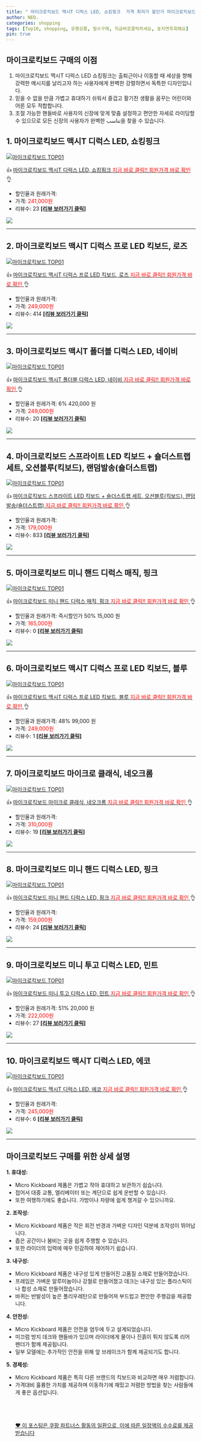 ```yaml
---
title: " 마이크로킥보드 맥시T 디럭스 LED, 쇼킹핑크  가격 최저가 할인가 마이크로킥보드 최저가 추천 제품 비교"
author: NEO.
categories: shopping
tags: [Top10, shopping, 유행상품, 필수구매, 지금바로클릭하세요, 놓치면후회해요]
pin: true
---
```

## 마이크로킥보드 구매의 이점
1. 마이크로킥보드 맥시T 디럭스 LED 쇼킹핑크는 출퇴근이나 이동할 때 세상을 향해 강력한 메시지를 날리고자 하는 사용자에게 완벽한 강렬하면서 독특한 디자인입니다.
2. 믿을 수 없을 만큼 가볍고 휴대하기 쉬워서 즐겁고 활기찬 생활을 꿈꾸는 어린이와 어른 모두 적합합니다.
3. 조절 가능한 핸들바로 사용자의 신장에 맞게 맞춤 설정하고 편안한 자세로 라이딩할 수 있으므로 모든 신장의 사용자가 완벽한 تناسب을 찾을 수 있습니다.

   

## 1.  마이크로킥보드 맥시T 디럭스 LED, 쇼킹핑크 

[![마이크로킥보드 TOP01](https://thumbnail9.coupangcdn.com/thumbnails/remote/490x490ex/image/retail/images/2023/05/22/10/7/e1580683-3685-42d0-b143-0dc62b81491c.jpg)](https://link.coupang.com/re/AFFSDP?lptag=AF3617701&subid=GithubCoopas&pageKey=4868393687&traceid=V0-153&itemId=18912635604&vendorItemId=86039976541)


👍 [ 마이크로킥보드 맥시T 디럭스 LED, 쇼킹핑크  <font color=red> 지금 바로 클릭!! 회원가격 바로 확인 </font> ](https://link.coupang.com/re/AFFSDP?lptag=AF3617701&subid=GithubCoopas&pageKey=4868393687&traceid=V0-153&itemId=18912635604&vendorItemId=86039976541) 👌 


- 할인율과 원래가격: 
- 가격: <span style='color:red'>241,000원</span>
- 리뷰수: 23  [**[리뷰 보러가기 클릭]**](https://link.coupang.com/re/AFFSDP?lptag=AF3617701&subid=GithubCoopas&pageKey=4868393687&traceid=V0-153&itemId=18912635604&vendorItemId=86039976541)

[![](/discount_price.png)](https://link.coupang.com/re/AFFSDP?lptag=AF3617701&subid=GithubCoopas&pageKey=4868393687&traceid=V0-153&itemId=18912635604&vendorItemId=86039976541)

---


   

## 2.  마이크로킥보드 맥시T 디럭스 프로 LED 킥보드, 로즈 

[![마이크로킥보드 TOP01](https://thumbnail7.coupangcdn.com/thumbnails/remote/490x490ex/image/retail/images/2023/05/22/10/4/abfdf487-07a6-472f-b154-95c0a9b58dbb.jpg)](https://link.coupang.com/re/AFFSDP?lptag=AF3617701&subid=GithubCoopas&pageKey=7350217666&traceid=V0-153&itemId=18912635996&vendorItemId=86039976739)


👍 [ 마이크로킥보드 맥시T 디럭스 프로 LED 킥보드, 로즈  <font color=red> 지금 바로 클릭!! 회원가격 바로 확인 </font> ](https://link.coupang.com/re/AFFSDP?lptag=AF3617701&subid=GithubCoopas&pageKey=7350217666&traceid=V0-153&itemId=18912635996&vendorItemId=86039976739) 👌 


- 할인율과 원래가격: 
- 가격: <span style='color:red'>249,000원</span>
- 리뷰수: 414  [**[리뷰 보러가기 클릭]**](https://link.coupang.com/re/AFFSDP?lptag=AF3617701&subid=GithubCoopas&pageKey=7350217666&traceid=V0-153&itemId=18912635996&vendorItemId=86039976739)

[![](/discount_price.png)](https://link.coupang.com/re/AFFSDP?lptag=AF3617701&subid=GithubCoopas&pageKey=7350217666&traceid=V0-153&itemId=18912635996&vendorItemId=86039976739)

---


   

## 3.  마이크로킥보드 맥시T 폴더블 디럭스 LED, 네이비 

[![마이크로킥보드 TOP01](https://thumbnail7.coupangcdn.com/thumbnails/remote/490x490ex/image/retail/images/4330878626760126-a5093b00-830c-4bf8-b83e-6d0bd34f6a3d.jpg)](https://link.coupang.com/re/AFFSDP?lptag=AF3617701&subid=GithubCoopas&pageKey=4868393687&traceid=V0-153&itemId=18664415412&vendorItemId=78449638495)


👍 [ 마이크로킥보드 맥시T 폴더블 디럭스 LED, 네이비  <font color=red> 지금 바로 클릭!! 회원가격 바로 확인 </font> ](https://link.coupang.com/re/AFFSDP?lptag=AF3617701&subid=GithubCoopas&pageKey=4868393687&traceid=V0-153&itemId=18664415412&vendorItemId=78449638495) 👌 


- 할인율과 원래가격: 6%  420,000   원
- 가격: <span style='color:red'>249,000원</span>
- 리뷰수: 20  [**[리뷰 보러가기 클릭]**](https://link.coupang.com/re/AFFSDP?lptag=AF3617701&subid=GithubCoopas&pageKey=4868393687&traceid=V0-153&itemId=18664415412&vendorItemId=78449638495)

[![](/discount_price.png)](https://link.coupang.com/re/AFFSDP?lptag=AF3617701&subid=GithubCoopas&pageKey=4868393687&traceid=V0-153&itemId=18664415412&vendorItemId=78449638495)

---


   

## 4.  마이크로킥보드 스프라이트 LED 킥보드 + 숄더스트랩 세트, 오션블루(킥보드), 랜덤발송(숄더스트랩) 

[![마이크로킥보드 TOP01](https://thumbnail9.coupangcdn.com/thumbnails/remote/490x490ex/image/retail/images/2023/04/21/15/9/87c635cf-5061-4e98-9a19-68a0098e8732.jpg)](https://link.coupang.com/re/AFFSDP?lptag=AF3617701&subid=GithubCoopas&pageKey=5279678190&traceid=V0-153&itemId=18605384264&vendorItemId=85741305163)


👍 [ 마이크로킥보드 스프라이트 LED 킥보드 + 숄더스트랩 세트, 오션블루(킥보드), 랜덤발송(숄더스트랩)  <font color=red> 지금 바로 클릭!! 회원가격 바로 확인 </font> ](https://link.coupang.com/re/AFFSDP?lptag=AF3617701&subid=GithubCoopas&pageKey=5279678190&traceid=V0-153&itemId=18605384264&vendorItemId=85741305163) 👌 


- 할인율과 원래가격: 
- 가격: <span style='color:red'>179,000원</span>
- 리뷰수: 833  [**[리뷰 보러가기 클릭]**](https://link.coupang.com/re/AFFSDP?lptag=AF3617701&subid=GithubCoopas&pageKey=5279678190&traceid=V0-153&itemId=18605384264&vendorItemId=85741305163)

[![](/discount_price.png)](https://link.coupang.com/re/AFFSDP?lptag=AF3617701&subid=GithubCoopas&pageKey=5279678190&traceid=V0-153&itemId=18605384264&vendorItemId=85741305163)

---


   

## 5.  마이크로킥보드 미니 핸드 디럭스 매직, 핑크 

[![마이크로킥보드 TOP01](https://thumbnail7.coupangcdn.com/thumbnails/remote/490x490ex/image/retail/images/2611308374175468-ac686289-f020-4468-8505-6a86f65edcf7.jpg)](https://link.coupang.com/re/AFFSDP?lptag=AF3617701&subid=GithubCoopas&pageKey=6065233592&traceid=V0-153&itemId=11171625507&vendorItemId=78449638270)


👍 [ 마이크로킥보드 미니 핸드 디럭스 매직, 핑크  <font color=red> 지금 바로 클릭!! 회원가격 바로 확인 </font> ](https://link.coupang.com/re/AFFSDP?lptag=AF3617701&subid=GithubCoopas&pageKey=6065233592&traceid=V0-153&itemId=11171625507&vendorItemId=78449638270) 👌 


- 할인율과 원래가격: 즉시할인가 50%  15,000   원
- 가격: <span style='color:red'>165,000원</span>
- 리뷰수: 0  [**[리뷰 보러가기 클릭]**](https://link.coupang.com/re/AFFSDP?lptag=AF3617701&subid=GithubCoopas&pageKey=6065233592&traceid=V0-153&itemId=11171625507&vendorItemId=78449638270)

[![](/discount_price.png)](https://link.coupang.com/re/AFFSDP?lptag=AF3617701&subid=GithubCoopas&pageKey=6065233592&traceid=V0-153&itemId=11171625507&vendorItemId=78449638270)

---


   

## 6.  마이크로킥보드 맥시T 디럭스 프로 LED 킥보드, 블루 

[![마이크로킥보드 TOP01](https://thumbnail8.coupangcdn.com/thumbnails/remote/490x490ex/image/retail/images/2023/05/22/10/0/af01d5b5-5c72-4302-9e1c-04117f1f4aa2.jpg)](https://link.coupang.com/re/AFFSDP?lptag=AF3617701&subid=GithubCoopas&pageKey=7350217666&traceid=V0-153&itemId=18912635998&vendorItemId=86039976750)


👍 [ 마이크로킥보드 맥시T 디럭스 프로 LED 킥보드, 블루  <font color=red> 지금 바로 클릭!! 회원가격 바로 확인 </font> ](https://link.coupang.com/re/AFFSDP?lptag=AF3617701&subid=GithubCoopas&pageKey=7350217666&traceid=V0-153&itemId=18912635998&vendorItemId=86039976750) 👌 


- 할인율과 원래가격: 48%  99,000   원
- 가격: <span style='color:red'>249,000원</span>
- 리뷰수: 1  [**[리뷰 보러가기 클릭]**](https://link.coupang.com/re/AFFSDP?lptag=AF3617701&subid=GithubCoopas&pageKey=7350217666&traceid=V0-153&itemId=18912635998&vendorItemId=86039976750)

[![](/discount_price.png)](https://link.coupang.com/re/AFFSDP?lptag=AF3617701&subid=GithubCoopas&pageKey=7350217666&traceid=V0-153&itemId=18912635998&vendorItemId=86039976750)

---


   

## 7.  마이크로킥보드 마이크로 클래식, 네오크롬 

[![마이크로킥보드 TOP01](https://thumbnail8.coupangcdn.com/thumbnails/remote/490x490ex/image/retail/images/2023/05/19/14/1/8578ac0d-8499-4ebf-9660-a162609c794f.jpg)](https://link.coupang.com/re/AFFSDP?lptag=AF3617701&subid=GithubCoopas&pageKey=7345120238&traceid=V0-153&itemId=18888201777&vendorItemId=86016381166)


👍 [ 마이크로킥보드 마이크로 클래식, 네오크롬  <font color=red> 지금 바로 클릭!! 회원가격 바로 확인 </font> ](https://link.coupang.com/re/AFFSDP?lptag=AF3617701&subid=GithubCoopas&pageKey=7345120238&traceid=V0-153&itemId=18888201777&vendorItemId=86016381166) 👌 


- 할인율과 원래가격: 
- 가격: <span style='color:red'>310,000원</span>
- 리뷰수: 19  [**[리뷰 보러가기 클릭]**](https://link.coupang.com/re/AFFSDP?lptag=AF3617701&subid=GithubCoopas&pageKey=7345120238&traceid=V0-153&itemId=18888201777&vendorItemId=86016381166)

[![](/discount_price.png)](https://link.coupang.com/re/AFFSDP?lptag=AF3617701&subid=GithubCoopas&pageKey=7345120238&traceid=V0-153&itemId=18888201777&vendorItemId=86016381166)

---


   

## 8.  마이크로킥보드 미니 핸드 디럭스 LED, 핑크 

[![마이크로킥보드 TOP01](https://thumbnail6.coupangcdn.com/thumbnails/remote/490x490ex/image/retail/images/2377841318573657-a529d914-79e2-4cd8-bf52-2c6d92abceee.jpg)](https://link.coupang.com/re/AFFSDP?lptag=AF3617701&subid=GithubCoopas&pageKey=4868394011&traceid=V0-153&itemId=6322406215&vendorItemId=73617849105)


👍 [ 마이크로킥보드 미니 핸드 디럭스 LED, 핑크  <font color=red> 지금 바로 클릭!! 회원가격 바로 확인 </font> ](https://link.coupang.com/re/AFFSDP?lptag=AF3617701&subid=GithubCoopas&pageKey=4868394011&traceid=V0-153&itemId=6322406215&vendorItemId=73617849105) 👌 


- 할인율과 원래가격: 
- 가격: <span style='color:red'>159,000원</span>
- 리뷰수: 24  [**[리뷰 보러가기 클릭]**](https://link.coupang.com/re/AFFSDP?lptag=AF3617701&subid=GithubCoopas&pageKey=4868394011&traceid=V0-153&itemId=6322406215&vendorItemId=73617849105)

[![](/discount_price.png)](https://link.coupang.com/re/AFFSDP?lptag=AF3617701&subid=GithubCoopas&pageKey=4868394011&traceid=V0-153&itemId=6322406215&vendorItemId=73617849105)

---


   

## 9.  마이크로킥보드 미니 투고 디럭스 LED, 민트 

[![마이크로킥보드 TOP01](https://thumbnail9.coupangcdn.com/thumbnails/remote/490x490ex/image/retail/images/4378000543151319-6c4cc91f-060f-497c-b094-d8489af483b9.jpg)](https://link.coupang.com/re/AFFSDP?lptag=AF3617701&subid=GithubCoopas&pageKey=7663444871&traceid=V0-153&itemId=20422881131&vendorItemId=76496392223)


👍 [ 마이크로킥보드 미니 투고 디럭스 LED, 민트  <font color=red> 지금 바로 클릭!! 회원가격 바로 확인 </font> ](https://link.coupang.com/re/AFFSDP?lptag=AF3617701&subid=GithubCoopas&pageKey=7663444871&traceid=V0-153&itemId=20422881131&vendorItemId=76496392223) 👌 


- 할인율과 원래가격: 51%  20,000   원
- 가격: <span style='color:red'>222,000원</span>
- 리뷰수: 27  [**[리뷰 보러가기 클릭]**](https://link.coupang.com/re/AFFSDP?lptag=AF3617701&subid=GithubCoopas&pageKey=7663444871&traceid=V0-153&itemId=20422881131&vendorItemId=76496392223)

[![](/discount_price.png)](https://link.coupang.com/re/AFFSDP?lptag=AF3617701&subid=GithubCoopas&pageKey=7663444871&traceid=V0-153&itemId=20422881131&vendorItemId=76496392223)

---


   

## 10.  마이크로킥보드 맥시T 디럭스 LED, 에코 

[![마이크로킥보드 TOP01](https://thumbnail10.coupangcdn.com/thumbnails/remote/490x490ex/image/retail/images/2023/05/22/10/3/a08e6ba4-a97c-4b42-9041-af006f806046.jpg)](https://link.coupang.com/re/AFFSDP?lptag=AF3617701&subid=GithubCoopas&pageKey=4868393687&traceid=V0-153&itemId=18912635606&vendorItemId=86039976559)


👍 [ 마이크로킥보드 맥시T 디럭스 LED, 에코  <font color=red> 지금 바로 클릭!! 회원가격 바로 확인 </font> ](https://link.coupang.com/re/AFFSDP?lptag=AF3617701&subid=GithubCoopas&pageKey=4868393687&traceid=V0-153&itemId=18912635606&vendorItemId=86039976559) 👌 


- 할인율과 원래가격: 
- 가격: <span style='color:red'>245,000원</span>
- 리뷰수: 6  [**[리뷰 보러가기 클릭]**](https://link.coupang.com/re/AFFSDP?lptag=AF3617701&subid=GithubCoopas&pageKey=4868393687&traceid=V0-153&itemId=18912635606&vendorItemId=86039976559)

[![](/discount_price.png)](https://link.coupang.com/re/AFFSDP?lptag=AF3617701&subid=GithubCoopas&pageKey=4868393687&traceid=V0-153&itemId=18912635606&vendorItemId=86039976559)

---
## 마이크로킥보드 구매를 위한 상세 설명
**1. 휴대성:**
   - Micro Kickboard 제품은 가볍고 작아 휴대하고 보관하기 쉽습니다.
   - 접어서 대중 교통, 엘리베이터 또는 계단으로 쉽게 운반할 수 있습니다.
   - 또한 여행하기에도 좋습니다. 가방이나 차량에 쉽게 챙겨갈 수 있으니까요.

**2. 조작성:**
   - Micro Kickboard 제품은 작은 회전 반경과 가벼운 디자인 덕분에 조작성이 뛰어납니다.
   - 좁은 공간이나 붐비는 곳을 쉽게 주행할 수 있습니다.
   - 또한 라이더의 입력에 매우 민감하여 제어하기 쉽습니다.

**3. 내구성:**
   - Micro Kickboard 제품은 내구성 있게 만들어진 고품질 소재로 만들어졌습니다.
   - 프레임은 가벼운 알루미늄이나 강철로 만들어졌고 데크는 내구성 있는 플라스틱이나 합성 소재로 만들어졌습니다.
   - 바퀴는 반발성이 높은 폴리우레탄으로 만들어져 부드럽고 편안한 주행감을 제공합니다.

**4. 안전성:**
   - Micro Kickboard 제품은 안전을 염두에 두고 설계되었습니다.
   - 미끄럼 방지 데크와 핸들바가 있으며 라이더에게 물이나 진흙이 튀지 않도록 리어 펜더가 함께 제공됩니다.
   - 일부 모델에는 추가적인 안전을 위해 앞 브레이크가 함께 제공되기도 합니다.

**5. 경제성:**
   - Micro Kickboard 제품은 특히 다른 브랜드의 킥보드와 비교하면 매우 저렴합니다.
   - 가격대비 훌륭한 가치를 제공하며 이동하기에 재밌고 저렴한 방법을 찾는 사람들에게 좋은 옵션입니다.<br><br><br><br><br> [ ❤  이 포스팅은 쿠팡 파트너스 활동의 일환으로, 이에 따른 일정액의 수수료를 제공받습니다](https://link.coupang.com/a/bcEFyh)